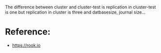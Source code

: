 The difference between cluster and cluster-test is replication in cluster-test is one but replication in cluster is three and datbasesize, journal size...





# Reference:
* https://rook.io
